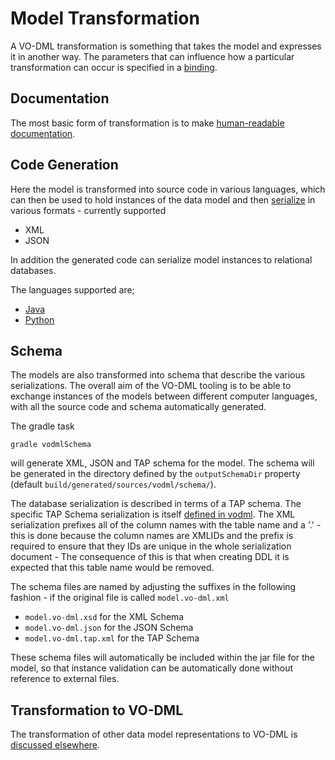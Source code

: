 Model Transformation
====================

A VO-DML transformation is something that takes the model and expresses it in another way. The parameters that can influence how a particular transformation can occur is specified in a [binding](Binding.md).

## Documentation

The most basic form of transformation is to make [human-readable documentation](Documentation.md).

## Code Generation

Here the model is transformed into source code in various languages, which can then be used to hold instances
of the data model and then [serialize](Serialization.md) in various formats - currently supported

* XML
* JSON

In addition the generated code can serialize model instances to relational databases.

The languages supported are;

* [Java](JavaCodeGeneration.md)
* [Python](PythonCodeGeneration.md)

## Schema

The models are also transformed into schema that describe the various serializations. The overall aim of the 
VO-DML tooling is to be able to exchange instances of the models between different computer languages, with 
all the source code and schema automatically generated.

The gradle task

```shell
gradle vodmlSchema
```
will generate XML, JSON and TAP schema for the model. The schema will be generated in the directory defined by the `outputSchemaDir` property (default `build/generated/sources/vodml/schema/`).

The database serialization is described in terms of a TAP schema. The specific  TAP Schema serialization is itself [defined in vodml](https://github.com/ivoa/TAPSchemaDM). The XML serialization prefixes all of the column names with the table name and a '.' - this is done because the column names are XMLIDs and the prefix is required to ensure that they IDs are unique in the whole serialization document - The consequence of this is that when creating DDL it is expected that this table name would be removed.

The schema files are named by adjusting the suffixes in the following fashion - if the original file is called ```model.vo-dml.xml``` 

* ```model.vo-dml.xsd``` for the XML Schema
* ```model.vo-dml.json``` for the JSON Schema
* ```model.vo-dml.tap.xml``` for the TAP Schema

These schema files will automatically be included within the jar file for the model, so that instance validation can be automatically done without reference to external files.

## Transformation to VO-DML

The transformation of other data model representations to VO-DML is [discussed elsewhere](modelling/TransformingToVODML.md). 
